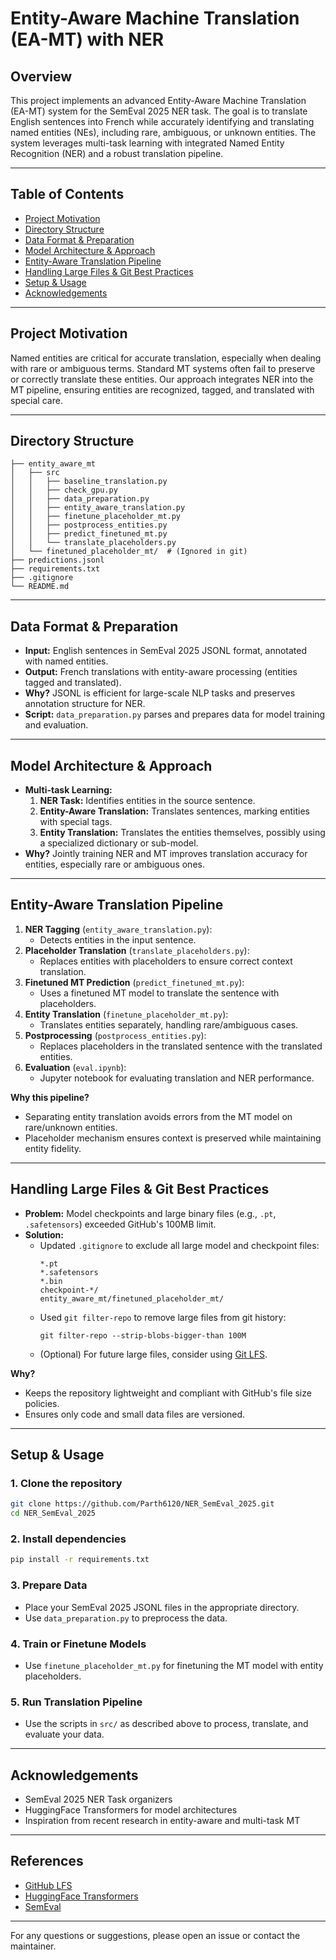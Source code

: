 # Entity-Aware Machine Translation (EA-MT) with NER

## Overview
This project implements an advanced Entity-Aware Machine Translation (EA-MT) system for the SemEval 2025 NER task. The goal is to translate English sentences into French while accurately identifying and translating named entities (NEs), including rare, ambiguous, or unknown entities. The system leverages multi-task learning with integrated Named Entity Recognition (NER) and a robust translation pipeline.

---

## Table of Contents
- [Project Motivation](#project-motivation)
- [Directory Structure](#directory-structure)
- [Data Format & Preparation](#data-format--preparation)
- [Model Architecture & Approach](#model-architecture--approach)
- [Entity-Aware Translation Pipeline](#entity-aware-translation-pipeline)
- [Handling Large Files & Git Best Practices](#handling-large-files--git-best-practices)
- [Setup & Usage](#setup--usage)
- [Acknowledgements](#acknowledgements)

---

## Project Motivation
Named entities are critical for accurate translation, especially when dealing with rare or ambiguous terms. Standard MT systems often fail to preserve or correctly translate these entities. Our approach integrates NER into the MT pipeline, ensuring entities are recognized, tagged, and translated with special care.

---

## Directory Structure
```
├── entity_aware_mt
│   ├── src
│   │   ├── baseline_translation.py
│   │   ├── check_gpu.py
│   │   ├── data_preparation.py
│   │   ├── entity_aware_translation.py
│   │   ├── finetune_placeholder_mt.py
│   │   ├── postprocess_entities.py
│   │   ├── predict_finetuned_mt.py
│   │   └── translate_placeholders.py
│   └── finetuned_placeholder_mt/  # (Ignored in git)
├── predictions.jsonl
├── requirements.txt
├── .gitignore
└── README.md
```

---

## Data Format & Preparation
- **Input:** English sentences in SemEval 2025 JSONL format, annotated with named entities.
- **Output:** French translations with entity-aware processing (entities tagged and translated).
- **Why?** JSONL is efficient for large-scale NLP tasks and preserves annotation structure for NER.
- **Script:** `data_preparation.py` parses and prepares data for model training and evaluation.

---

## Model Architecture & Approach
- **Multi-task Learning:**
  1. **NER Task:** Identifies entities in the source sentence.
  2. **Entity-Aware Translation:** Translates sentences, marking entities with special tags.
  3. **Entity Translation:** Translates the entities themselves, possibly using a specialized dictionary or sub-model.
- **Why?** Jointly training NER and MT improves translation accuracy for entities, especially rare or ambiguous ones.

---

## Entity-Aware Translation Pipeline
1. **NER Tagging** (`entity_aware_translation.py`):
   - Detects entities in the input sentence.
2. **Placeholder Translation** (`translate_placeholders.py`):
   - Replaces entities with placeholders to ensure correct context translation.
3. **Finetuned MT Prediction** (`predict_finetuned_mt.py`):
   - Uses a finetuned MT model to translate the sentence with placeholders.
4. **Entity Translation** (`finetune_placeholder_mt.py`):
   - Translates entities separately, handling rare/ambiguous cases.
5. **Postprocessing** (`postprocess_entities.py`):
   - Replaces placeholders in the translated sentence with the translated entities.
6. **Evaluation** (`eval.ipynb`):
   - Jupyter notebook for evaluating translation and NER performance.

**Why this pipeline?**
- Separating entity translation avoids errors from the MT model on rare/unknown entities.
- Placeholder mechanism ensures context is preserved while maintaining entity fidelity.

---

## Handling Large Files & Git Best Practices
- **Problem:** Model checkpoints and large binary files (e.g., `.pt`, `.safetensors`) exceeded GitHub's 100MB limit.
- **Solution:**
  - Updated `.gitignore` to exclude all large model and checkpoint files:
    ```
    *.pt
    *.safetensors
    *.bin
    checkpoint-*/
    entity_aware_mt/finetuned_placeholder_mt/
    ```
  - Used `git filter-repo` to remove large files from git history:
    ```
    git filter-repo --strip-blobs-bigger-than 100M
    ```
  - (Optional) For future large files, consider using [Git LFS](https://git-lfs.github.com/).

**Why?**
- Keeps the repository lightweight and compliant with GitHub's file size policies.
- Ensures only code and small data files are versioned.

---

## Setup & Usage

### 1. Clone the repository
```sh
git clone https://github.com/Parth6120/NER_SemEval_2025.git
cd NER_SemEval_2025
```

### 2. Install dependencies
```sh
pip install -r requirements.txt
```

### 3. Prepare Data
- Place your SemEval 2025 JSONL files in the appropriate directory.
- Use `data_preparation.py` to preprocess the data.

### 4. Train or Finetune Models
- Use `finetune_placeholder_mt.py` for finetuning the MT model with entity placeholders.

### 5. Run Translation Pipeline
- Use the scripts in `src/` as described above to process, translate, and evaluate your data.

---

## Acknowledgements
- SemEval 2025 NER Task organizers
- HuggingFace Transformers for model architectures
- Inspiration from recent research in entity-aware and multi-task MT

---

## References
- [GitHub LFS](https://git-lfs.github.com/)
- [HuggingFace Transformers](https://huggingface.co/transformers/)
- [SemEval](https://semeval.github.io/)

---

For any questions or suggestions, please open an issue or contact the maintainer.